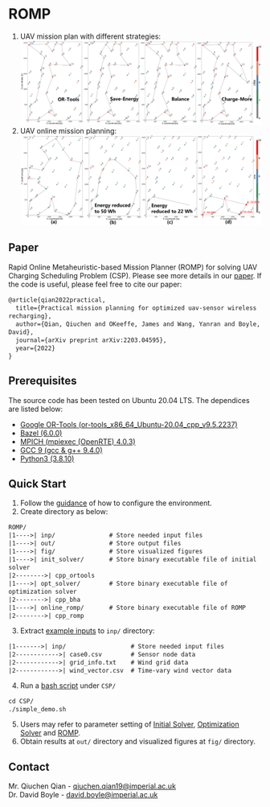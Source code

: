 # ROMP
1. UAV mission plan with different strategies:
![Different stratgies](figures/diff_strategies.png)
2. UAV online mission planning:
![Online mission](figures/dynamic_energy.png)

## Paper
Rapid Online Metaheuristic-based Mission Planner (ROMP) for solving UAV Charging Scheduling Problem (CSP). Please see more details in our [paper](https://arxiv.org/abs/2203.04595). If the code is useful, please feel free to cite our paper: 
```
@article{qian2022practical,
  title={Practical mission planning for optimized uav-sensor wireless recharging},
  author={Qian, Qiuchen and OKeeffe, James and Wang, Yanran and Boyle, David},
  journal={arXiv preprint arXiv:2203.04595},
  year={2022}
}
```

## Prerequisites
The source code has been tested on Ubuntu 20.04 LTS. The dependices are listed below:
* [Google OR-Tools (or-tools_x86_64_Ubuntu-20.04_cpp_v9.5.2237)](https://developers.google.com/optimization) 
* [Bazel (6.0.0)](https://bazel.build/)
* [MPICH (mpiexec (OpenRTE) 4.0.3)](https://www.mpich.org/)
* [GCC 9 (gcc & g++ 9.4.0)](https://gcc.gnu.org/gcc-9/)
* [Python3 (3.8.10)](https://www.python.org/)

## Quick Start
1. Follow the [guidance](src/README.md) of how to configure the environment.
2. Create directory as below:
```
ROMP/
|1---->| inp/               # Store needed input files
|1---->| out/               # Store output files  
|1---->| fig/               # Store visualized figures
|1---->| init_solver/       # Store binary executable file of initial solver
|2-------->| cpp_ortools      
|1---->| opt_solver/        # Store binary executable file of optimization solver
|2-------->| cpp_bha 
|1---->| online_romp/       # Store binary executable file of ROMP
|2-------->| cpp_romp         
```
3. Extract [example inputs](example_input/example_input.7z) to `inp/` directory:
```
|1------->| inp/                  # Store needed input files
|2------------>| case0.csv        # Sensor node data
|2------------>| grid_info.txt    # Wind grid data
|2------------>| wind_vector.csv  # Time-vary wind vector data  
```
4. Run a [bash script](scripts/simple_demo.sh) under `CSP/`
```
cd CSP/
./simple_demo.sh
```
5. Users may refer to parameter setting of [Initial Solver](src/offline_scheme/initial_solver/main/README.md), [Optimization Solver](src/offline_scheme/optimization_solver/README.md) and [ROMP](src/online_scheme/ROMP/README.md).
6. Obtain results at `out/` directory and visualized figures at `fig/` directory.

## Contact
Mr. Qiuchen Qian - qiuchen.qian19@imperial.ac.uk  
Dr. David Boyle - david.boyle@imperial.ac.uk